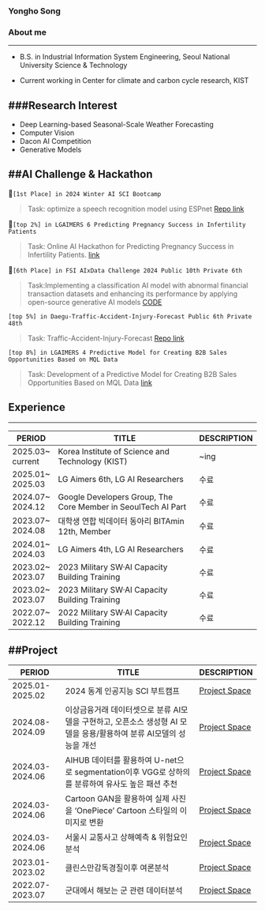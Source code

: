 ### Yongho Song


  
### About me
---
- B.S. in Industrial Information System Engineering, Seoul National University Science & Technology

- Current working in Center for climate and carbon cycle research, KIST


###Research Interest  
---
* Deep Learning-based Seasonal-Scale Weather Forecasting
* Computer Vision
* Dacon AI Competition
* Generative Models
  
  
##AI Challenge & Hackathon
---


🥇`[1st Place] in 2024 Winter AI SCI Bootcamp `  
>Task: optimize a speech recognition model using ESPnet 
>[Repo link](https://github.com/thdfydgh/ESPNet-KorEduEng)


🏅`[top 2%] in LGAIMERS 6 Predicting Pregnancy Success in Infertility Patients`  
>Task: Online AI Hackathon for Predicting Pregnancy Success in Infertility Patients.
>[link](https://dacon.io/competitions/official/236452/leaderboard)
  

🏅`[6th Place] in FSI AIxData Challenge 2024 Public 10th Private 6th`
>Task:Implementing a classification AI model with abnormal financial transaction datasets and enhancing its performance by applying open-source generative AI models
>[CODE](https://github.com/thdfydgh/FSI-AIxData-Challenge-2024-BITAmin12th)

`[top 5%] in Daegu-Traffic-Accident-Injury-Forecast Public 6th Private 48th`  
> Task: Traffic-Accident-Injury-Forecast 
> [Repo link](https://github.com/thdfydgh/Daegu-Traffic-Accident-Injury-Forecast)  
  
`[top 8%] in LGAIMERS 4 Predictive Model for Creating B2B Sales Opportunities Based on MQL Data`  
>Task: Development of a Predictive Model for Creating B2B Sales Opportunities Based on MQL Data
>[link](https://github.com/thdfydgh/LGAimers4)
  

## Experience  
---
|PERIOD|TITLE|DESCRIPTION|
|---|---|---|
|2025.03~<br>current| Korea Institute of Science and Technology (KIST)|~ing|
|2025.01~<br>2025.03|LG Aimers 6th, LG AI Researchers|수료|
|2024.07~<br>2024.12|Google Developers Group, The Core Member in SeoulTech AI Part|수료|
|2023.07~<br>2024.08|대학생 연합 빅데이터 동아리 BITAmin 12th, Member|수료|
|2024.01~<br>2024.03|LG Aimers 4th, LG AI Researchers|수료|
|2023.02~<br>2023.07|2023 Military SW·AI Capacity Building Training|수료|
|2023.02~<br>2023.07|2023 Military SW·AI Capacity Building Training|수료|
|2022.07~<br>2022.12|2022 Military SW·AI Capacity Building Training|수료|

##Project  
---
|PERIOD|TITLE|DESCRIPTION|
|---|---|---|
|2025.01-2025.02|2024 동계 인공지능 SCI 부트캠프|[Project Space](https://github.com/thdfydgh/ESPNet-KorEduEng)|
|2024.08-2024.09|이상금융거래 데이터셋으로 분류 AI모델을 구현하고, 오픈소스 생성형 AI 모델을 응용/활용하여 분류 AI모델의 성능을 개선|[Project Space](https://github.com/thdfydgh/FSI-AIxData-Challenge-2024-BITAmin12th)|
|2024.03-2024.06|AIHUB 데이터를 활용하여 U-net으로 segmentation이후 VGG로 상하의를 분류하여 유사도 높은 패션 추천|[Project Space](https://github.com/thdfydgh/Personalized-Clothing-Recommendation)|
|2024.03-2024.06|Cartoon GAN을 활용하여 실제 사진을 ‘OnePiece’ Cartoon 스타일의 이미지로 변환|[Project Space](https://github.com/thdfydgh/real2onepieceGAN)|
|2024.03-2024.06|서울시 교통사고 상해예측 & 위험요인 분석|[Project Space](https://github.com/thdfydgh/2024_DataMining_TeamProject_1team)|
|2023.01-2023.02|클린스만감독경질이후 여론분석|[Project Space](https://github.com/thdfydgh/asiancup2024_SentimentalAnalysis)|
|2022.07-2023.07| 군대에서 해보는 군 관련 데이터분석|[Project Space](https://github.com/thdfydgh/MilitaryProjectDA)|
